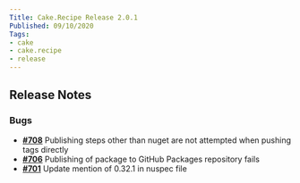 ```yaml
---
Title: Cake.Recipe Release 2.0.1
Published: 09/10/2020
Tags:
- cake
- cake.recipe
- release
---
```


## Release Notes

### Bugs

- [__#708__](https://github.com/cake-contrib/Cake.Recipe/issues/708) Publishing steps other than nuget are not attempted when pushing tags directly
- [__#706__](https://github.com/cake-contrib/Cake.Recipe/issues/706) Publishing of package to GitHub Packages repository fails
- [__#701__](https://github.com/cake-contrib/Cake.Recipe/issues/701) Update mention of 0.32.1 in nuspec file
